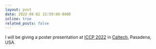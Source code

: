 ```yaml
---
layout: post
date: 2022-08-02 15:59:00-0400
inline: true
related_posts: false
---
```


I will be giving a poster presentation at [ICCP 2022](https://iccp2022.iccp-conference.org/) in [Caltech](https://www.caltech.edu/), Pasadena, USA.
